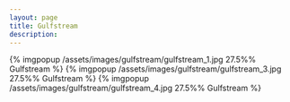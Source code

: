 ```yaml
---
layout: page
title: Gulfstream
description: 
---
```

{% imgpopup /assets/images/gulfstream/gulfstream_1.jpg 27.5%% Gulfstream %} {% imgpopup /assets/images/gulfstream/gulfstream_3.jpg 27.5%% Gulfstream %} {% imgpopup /assets/images/gulfstream/gulfstream_4.jpg 27.5%% Gulfstream %}
<br><br>

